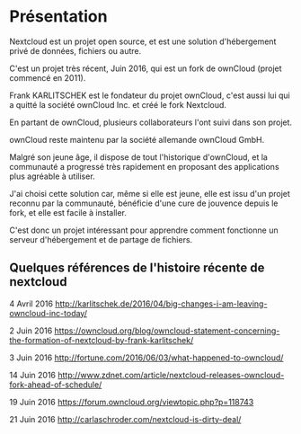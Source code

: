# Présentation

Nextcloud est un projet open source, 
et est une solution d'hébergement privé de données, fichiers ou autre.

C'est un projet très récent, Juin 2016, 
qui est un fork de ownCloud (projet commencé en 2011).

Frank KARLITSCHEK est le fondateur du projet ownCloud, 
c'est aussi lui qui a quitté la société ownCloud Inc.
et créé le fork Nextcloud.

En partant de ownCloud, 
plusieurs collaborateurs l'ont suivi dans son projet.

ownCloud reste maintenu par la société allemande ownCloud GmbH.

Malgré son jeune âge, il dispose de tout l'historique d'ownCloud,
et la communauté a progressé très rapidement 
en proposant des applications plus agréable à utiliser.

J'ai choisi cette solution car, même si elle est jeune,
elle est issu d'un projet reconnu par la communauté,
bénéficie d'une cure de jouvence depuis le fork,
et elle est facile à installer.

C'est donc un projet intéressant pour apprendre 
comment fonctionne un serveur d'hébergement et de partage de fichiers.

## Quelques références de l'histoire récente de nextcloud

4 Avril 2016
http://karlitschek.de/2016/04/big-changes-i-am-leaving-owncloud-inc-today/

2 Juin 2016
https://owncloud.org/blog/owncloud-statement-concerning-the-formation-of-nextcloud-by-frank-karlitschek/

3 Juin 2016
http://fortune.com/2016/06/03/what-happened-to-owncloud/

14 Juin 2016
http://www.zdnet.com/article/nextcloud-releases-owncloud-fork-ahead-of-schedule/

19 Juin 2016
https://forum.owncloud.org/viewtopic.php?p=118743

21 Juin 2016
http://carlaschroder.com/nextcloud-is-dirty-deal/

